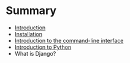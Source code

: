 # Summary

* [Introduction](README.md)
* [Installation](installation/README.md)
* [Introduction to the command-line interface](intro_to_command_line/README.md)
* [Introduction to Python](python_introduction/README.md)
* What is Django?

